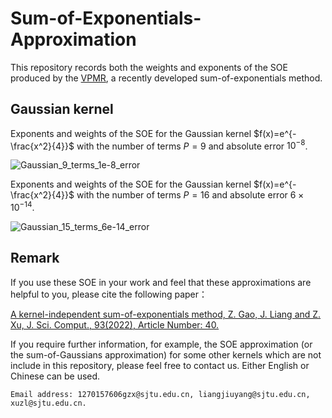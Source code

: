 # Sum-of-Exponentials-Approximation
This repository records both the weights and exponents of the SOE produced by the [VPMR](https://link.springer.com/article/10.1007/s10915-022-01999-1), a recently developed sum-of-exponentials method.

##  Gaussian kernel  ##
Exponents and weights of the SOE for the Gaussian kernel  $f(x)=e^{-\frac{x^2}{4}}$  with the number of terms $P=9$ and absolute error $10^{-8}$.

![Gaussian_9_terms_1e-8_error](https://github.com/LiangJiuyang/Sum-of-Exponentials-Approximation/tree/main/Screenshots/Gaussian_1e8_9term.png) 

Exponents and weights of the SOE for the Gaussian kernel  $f(x)=e^{-\frac{x^2}{4}}$  with the number of terms $P=16$ and absolute error $6\times 10^{-14}$.

![Gaussian_15_terms_6e-14_error](https://github.com/LiangJiuyang/Sum-of-Exponentials-Approximation/tree/main/Screenshots/Gaussian_6e14_15term.png) 

##  Remark  ##
If you use these SOE in your work and feel that these approximations are helpful to you, please cite the following paper：

[A kernel-independent sum-of-exponentials method, Z. Gao, J. Liang and Z. Xu, J. Sci. Comput., 93(2022), Article Number: 40.](https://link.springer.com/article/10.1007/s10915-022-01999-1)

If you require further information, for example, the SOE approximation (or the sum-of-Gaussians approximation) for some other kernels which are not include in this repository, please feel free to contact us. Either English or Chinese can be used.
```
Email address: 1270157606gzx@sjtu.edu.cn, liangjiuyang@sjtu.edu.cn, xuzl@sjtu.edu.cn.
```
